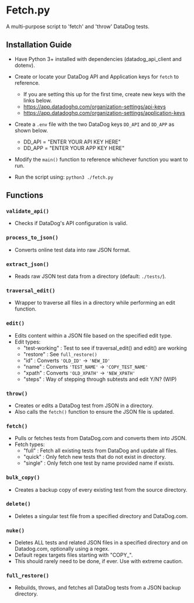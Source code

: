 # Fetch.py

A multi-purpose script to 'fetch' and 'throw' DataDog tests.

## Installation Guide

- Have Python 3+ installed with dependencies (datadog_api_client and dotenv).
- Create or locate your DataDog API and Application keys for `fetch` to reference.

  - If you are setting this up for the first time, create new keys with the links below.
  - https://app.datadoghq.com/organization-settings/api-keys
  - https://app.datadoghq.com/organization-settings/application-keys

- Create a `.env` file with the two DataDog keys `DD_API` and `DD_APP` as shown below.

  - DD_API = "ENTER YOUR API KEY HERE"
  - DD_APP = "ENTER YOUR APP KEY HERE"

- Modify the `main()` function to reference whichever function you want to run.
- Run the script using: `python3 ./fetch.py`

## Functions

### `validate_api()`

- Checks if DataDog's API configuration is valid.

### `process_to_json()`

- Converts online test data into raw JSON format.

### `extract_json()`

- Reads raw JSON test data from a directory (default: `./tests/`).

### `traversal_edit()`

- Wrapper to traverse all files in a directory while performing an edit function.

### `edit()`

- Edits content within a JSON file based on the specified edit type.
- Edit types:
  - "test-working" : Test to see if traversal_edit() and edit() are working
  - "restore" : See `full_restore()`
  - "id" : Converts `'OLD_ID'` -> `'NEW_ID'`
  - "name" : Converts `'TEST_NAME'` -> `'COPY_TEST_NAME'`
  - "xpath" : Converts `'OLD_XPATH'` -> `'NEW_XPATH'`
  - "steps" : Way of stepping through subtests and edit Y/N? (WIP)

### `throw()`

- Creates or edits a DataDog test from JSON in a directory.
- Also calls the `fetch()` function to ensure the JSON file is updated.

### `fetch()`

- Pulls or fetches tests from DataDog.com and converts them into JSON.
- Fetch types:
  - "full" : Fetch all existing tests from DataDog and update all files.
  - "quick" : Only fetch new tests that do not exist in directory.
  - "single" : Only fetch one test by name provided name if exists.

### `bulk_copy()`

- Creates a backup copy of every existing test from the source directory.

### `delete()`

- Deletes a singular test file from a specified directory and DataDog.com.

### `nuke()`

- Deletes ALL tests and related JSON files in a specified directory and on Datadog.com, optionally using a regex.
- Default regex targets files starting with "COPY\_".
- This should rarely need to be done, if ever. Use with extreme caution.

### `full_restore()`

- Rebuilds, throws, and fetches all DataDog tests from a JSON backup directory.
